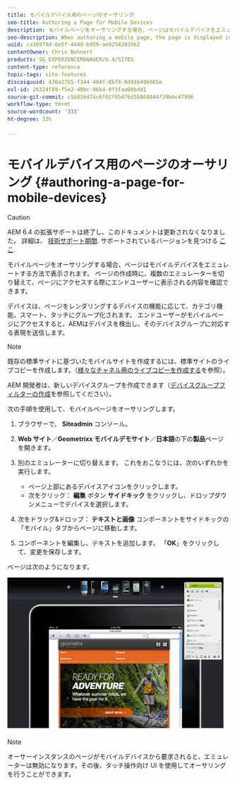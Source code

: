 ```yaml
---
title: モバイルデバイス用のページのオーサリング
seo-title: Authoring a Page for Mobile Devices
description: モバイルページをオーサリングする場合、ページはモバイルデバイスをエミュレートする方法で表示されます。 ページの作成時に、複数のエミュレーターを切り替えて、ページにアクセスする際にエンドユーザーに表示される内容を確認できます。
seo-description: When authoring a mobile page, the page is displayed in a way that emulates the mobile device. When authoring the page, you can switch between several emulators to see what the end-user sees when accessing the page.
uuid: ca16979d-6e5f-444d-b959-ae92542039b2
contentOwner: Chris Bohnert
products: SG_EXPERIENCEMANAGER/6.4/SITES
content-type: reference
topic-tags: site-features
discoiquuid: 430a27b5-f344-404f-8bf8-0d91b49b605e
exl-id: 26324f89-f5e2-40bc-96b4-0f3faa08bdd1
source-git-commit: c5b816d74c6f02f85476d16868844f39b4c47996
workflow-type: tm+mt
source-wordcount: '333'
ht-degree: 33%

---
```


# モバイルデバイス用のページのオーサリング {#authoring-a-page-for-mobile-devices}

>[!CAUTION]
>
>AEM 6.4 の拡張サポートは終了し、このドキュメントは更新されなくなりました。 詳細は、 [技術サポート期間](https://helpx.adobe.com/jp/support/programs/eol-matrix.html). サポートされているバージョンを見つける [ここ](https://experienceleague.adobe.com/docs/?lang=ja).

モバイルページをオーサリングする場合、ページはモバイルデバイスをエミュレートする方法で表示されます。 ページの作成時に、複数のエミュレーターを切り替えて、ページにアクセスする際にエンドユーザーに表示される内容を確認できます。

デバイスは、ページをレンダリングするデバイスの機能に応じて、カテゴリ機能、スマート、タッチにグループ化されます。 エンドユーザーがモバイルページにアクセスすると、AEMはデバイスを検出し、そのデバイスグループに対応する表現を送信します。

>[!NOTE]
>
>既存の標準サイトに基づいたモバイルサイトを作成するには、標準サイトのライブコピーを作成します。（[様々なチャネル用のライブコピーを作成する](/help/sites-administering/msm-livecopy.md)を参照）。
>
>AEM 開発者は、新しいデバイスグループを作成できます（[デバイスグループフィルターの作成](/help/sites-developing/groupfilters.md)を参照してください）。

次の手順を使用して、モバイルページをオーサリングします。

1. ブラウザーで、 **Siteadmin** コンソール。
1. **Web サイト**／**Geometrixx モバイルデモサイト**／**日本語**&#x200B;の下の&#x200B;**製品**&#x200B;ページを開きます。

1. 別のエミュレーターに切り替えます。 これをおこなうには、次のいずれかを実行します。

   * ページ上部にあるデバイスアイコンをクリックします。
   * 次をクリック： **編集** ボタン **サイドキック** をクリックし、ドロップダウンメニューでデバイスを選択します。

1. 次をドラッグ&amp;ドロップ： **テキストと画像** コンポーネントをサイドキックの「モバイル」タブからページに移動します。
1. コンポーネントを編集し、テキストを追加します。 「**OK**」をクリックして、変更を保存します。

ページは次のようになります。

![mobileipademu](assets/mobileipademu.png)

>[!NOTE]
>
>オーサーインスタンスのページがモバイルデバイスから要求されると、エミュレーターは無効になります。その後、タッチ操作向け UI を使用してオーサリングを行うことができます。
